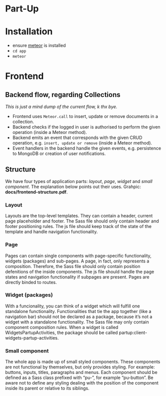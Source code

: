 Part-Up
=================

# Installation

- ensure [meteor](https://www.meteor.com/install) is installed
- `cd app`
- `meteor`

# Frontend
## Backend flow, regarding Collections

_This is just a mind dump of the current flow, k thx bye._

- Frontend uses `Meteor.call` to insert, update or remove documents in a collection.
- Backend checks if the logged in user is authorised to perform the given operation (inside a Meteor method).
- Backend emits an event that corresponds with the given CRUD operation, e.g. `insert, update or remove` (inside a Meteor method).
- Event handlers in the backend handle the given events, e.g. persistence to MongoDB or creation of user notifications.

## Structure
We have four types of application parts: *layout*, *page*, *widget* and *small component*. The explanation below points out their uses. Grahpic: **docs/frontend-structure.pdf**.

### Layout
Layouts are the top-level templates. They can contain a header, current page placeholder and footer. The Sass file should only contain header and footer positioning rules. The js file should keep track of the state of the template and handle navigation functionality.

### Page
Pages can contain single components with page-specific functionality, widgets (packages) and sub-pages. A page, in fact, only represents a composition. Therefore, the Sass file should only contain position defenitions of the inside components. The js file should handle the page states and navigation functionality if subpages are present. Pages are directly binded to routes.

### Widget (packages)
With a funcionality, you can think of a widget which will fulfill one standalone functionality. Functionalities that tie the app together (like a navigation bar) should not be declared as a package, because it’s not a widget with a standalone functionality. The Sass file may only contain component composition rules. When a widget is called WidgetsPartupActivities, the package should be called partup:client-widgets-partup-activities.

### Small component
The whole app is made up of small styled components. These components are not functional by themselves, but only provides styling. For example: buttons, inputs, titles, paragraphs and menus. Each component should be defined as a Sass class prefixed with “pu-”, for example “pu-button”. Be aware not to define any styling dealing with the position of the component inside its parent or relative to its siblings.


